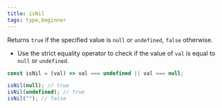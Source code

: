 ```yaml
---
title: isNil
tags: type,beginner
---
```


Returns `true` if the specified value is `null` or `undefined`, `false` otherwise.

- Use the strict equality operator to check if the value of `val` is equal to `null` or `undefined`.

```js
const isNil = (val) => val === undefined || val === null;
```

```js
isNil(null); // true
isNil(undefined); // true
isNil(""); // false
```

